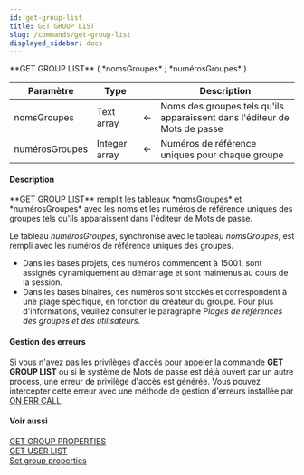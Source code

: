 ```yaml
---
id: get-group-list
title: GET GROUP LIST
slug: /commands/get-group-list
displayed_sidebar: docs
---
```


<!--REF #_command_.GET GROUP LIST.Syntax-->**GET GROUP LIST** ( *nomsGroupes* ; *numérosGroupes* )<!-- END REF-->
<!--REF #_command_.GET GROUP LIST.Params-->
| Paramètre | Type |  | Description |
| --- | --- | --- | --- |
| nomsGroupes | Text array | &larr; | Noms des groupes tels qu'ils apparaissent dans l'éditeur de Mots de passe |
| numérosGroupes | Integer array | &larr; | Numéros de référence uniques pour chaque groupe |

<!-- END REF-->

#### Description 

<!--REF #_command_.GET GROUP LIST.Summary-->**GET GROUP LIST** remplit les tableaux *nomsGroupes* et *numérosGroupes* avec les noms et les numéros de référence uniques des groupes tels qu'ils apparaissent dans l'éditeur de Mots de passe.<!-- END REF-->

Le tableau *numérosGroupes*, synchronisé avec le tableau *nomsGroupes*, est rempli avec les numéros de référence uniques des groupes. 

* Dans les bases projets, ces numéros commencent à 15001, sont assignés dynamiquement au démarrage et sont maintenus au cours de la session.
* Dans les bases binaires, ces numéros sont stockés et correspondent à une plage spécifique, en fonction du créateur du groupe. Pour plus d'informations, veuillez consulter le paragraphe *Plages de références des groupes et des utilisateurs*.

#### Gestion des erreurs 

Si vous n'avez pas les privilèges d'accès pour appeler la commande **GET GROUP LIST** ou si le système de Mots de passe est déjà ouvert par un autre process, une erreur de privilège d'accès est générée. Vous pouvez intercepter cette erreur avec une méthode de gestion d'erreurs installée par [ON ERR CALL](on-err-call.md).

#### Voir aussi 

[GET GROUP PROPERTIES](get-group-properties.md)  
[GET USER LIST](get-user-list.md)  
[Set group properties](set-group-properties.md)  